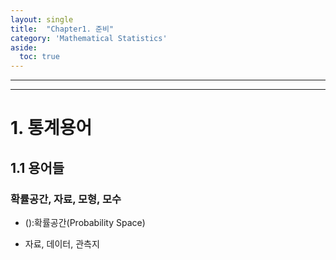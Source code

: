 ```yaml
---
layout: single
title:  "Chapter1. 준비"
category: 'Mathematical Statistics'
aside:
  toc: true
---
```


---

---


# 1. 통계용어
## 1.1 용어들

### 확률공간, 자료, 모형, 모수

* ():확률공간(Probability Space) 



* 자료, 데이터, 관측지


